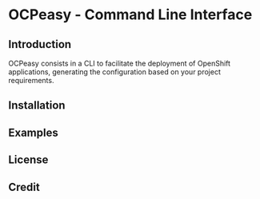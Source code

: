 # OCPeasy - Command Line Interface

## Introduction

OCPeasy consists in a CLI to facilitate the deployment of OpenShift applications, generating the configuration based on your project requirements.

## Installation

## Examples

## License

## Credit